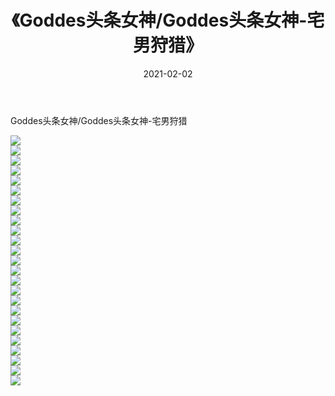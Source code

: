 ﻿---
layout: post
title:  《Goddes头条女神/Goddes头条女神-宅男狩猎》
date:   2021-02-02
img: http://pic.660000.xyz/1:/网络美图/2021/Goddes头条女神/Goddes头条女神-宅男狩猎/000.jpg
categories: [美女, 清纯, 唯美]
---

Goddes头条女神/Goddes头条女神-宅男狩猎

 ![](http://pic.660000.xyz/1:/网络美图/2021/Goddes头条女神/Goddes头条女神-宅男狩猎/001.jpg) <br>![](http://pic.660000.xyz/1:/网络美图/2021/Goddes头条女神/Goddes头条女神-宅男狩猎/002.jpg) <br>![](http://pic.660000.xyz/1:/网络美图/2021/Goddes头条女神/Goddes头条女神-宅男狩猎/003.jpg) <br>![](http://pic.660000.xyz/1:/网络美图/2021/Goddes头条女神/Goddes头条女神-宅男狩猎/004.jpg) <br>![](http://pic.660000.xyz/1:/网络美图/2021/Goddes头条女神/Goddes头条女神-宅男狩猎/005.jpg) <br>![](http://pic.660000.xyz/1:/网络美图/2021/Goddes头条女神/Goddes头条女神-宅男狩猎/006.jpg) <br>![](http://pic.660000.xyz/1:/网络美图/2021/Goddes头条女神/Goddes头条女神-宅男狩猎/007.jpg) <br>![](http://pic.660000.xyz/1:/网络美图/2021/Goddes头条女神/Goddes头条女神-宅男狩猎/008.jpg) <br>![](http://pic.660000.xyz/1:/网络美图/2021/Goddes头条女神/Goddes头条女神-宅男狩猎/009.jpg) <br>![](http://pic.660000.xyz/1:/网络美图/2021/Goddes头条女神/Goddes头条女神-宅男狩猎/010.jpg) <br>![](http://pic.660000.xyz/1:/网络美图/2021/Goddes头条女神/Goddes头条女神-宅男狩猎/011.jpg) <br>![](http://pic.660000.xyz/1:/网络美图/2021/Goddes头条女神/Goddes头条女神-宅男狩猎/012.jpg) <br>![](http://pic.660000.xyz/1:/网络美图/2021/Goddes头条女神/Goddes头条女神-宅男狩猎/013.jpg) <br>![](http://pic.660000.xyz/1:/网络美图/2021/Goddes头条女神/Goddes头条女神-宅男狩猎/014.jpg) <br>![](http://pic.660000.xyz/1:/网络美图/2021/Goddes头条女神/Goddes头条女神-宅男狩猎/015.jpg) <br>![](http://pic.660000.xyz/1:/网络美图/2021/Goddes头条女神/Goddes头条女神-宅男狩猎/016.jpg) <br>![](http://pic.660000.xyz/1:/网络美图/2021/Goddes头条女神/Goddes头条女神-宅男狩猎/017.jpg) <br>![](http://pic.660000.xyz/1:/网络美图/2021/Goddes头条女神/Goddes头条女神-宅男狩猎/018.jpg) <br>![](http://pic.660000.xyz/1:/网络美图/2021/Goddes头条女神/Goddes头条女神-宅男狩猎/019.jpg) <br>![](http://pic.660000.xyz/1:/网络美图/2021/Goddes头条女神/Goddes头条女神-宅男狩猎/020.jpg) <br>![](http://pic.660000.xyz/1:/网络美图/2021/Goddes头条女神/Goddes头条女神-宅男狩猎/021.jpg) <br>![](http://pic.660000.xyz/1:/网络美图/2021/Goddes头条女神/Goddes头条女神-宅男狩猎/022.jpg) <br>![](http://pic.660000.xyz/1:/网络美图/2021/Goddes头条女神/Goddes头条女神-宅男狩猎/023.jpg) <br>![](http://pic.660000.xyz/1:/网络美图/2021/Goddes头条女神/Goddes头条女神-宅男狩猎/024.jpg) <br>![](http://pic.660000.xyz/1:/网络美图/2021/Goddes头条女神/Goddes头条女神-宅男狩猎/025.jpg) <br>